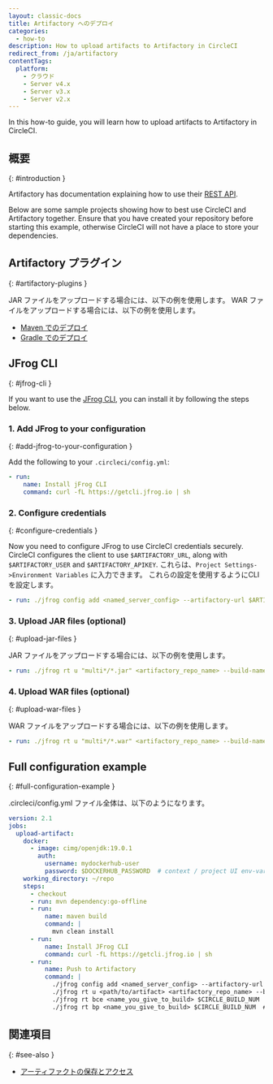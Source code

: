 ```yaml
---
layout: classic-docs
title: Artifactory へのデプロイ
categories:
  - how-to
description: How to upload artifacts to Artifactory in CircleCI
redirect_from: /ja/artifactory
contentTags:
  platform:
    - クラウド
    - Server v4.x
    - Server v3.x
    - Server v2.x
---
```


In this how-to guide, you will learn how to upload artifacts to Artifactory in CircleCI.

## 概要
{: #introduction }

Artifactory has documentation explaining how to use their [REST API](https://www.jfrog.com/confluence/display/RTF/Artifactory+REST+API).

Below are some sample projects showing how to best use CircleCI and Artifactory together. Ensure that you have created your repository before starting this example, otherwise CircleCI will not have a place to store your dependencies.

## Artifactory プラグイン
{: #artifactory-plugins }

JAR ファイルをアップロードする場合には、以下の例を使用します。 WAR ファイルをアップロードする場合には、以下の例を使用します。

- [Maven でのデプロイ](https://www.jfrog.com/confluence/display/RTF/Maven+Artifactory+Plugin)
- [Gradle でのデプロイ](https://www.jfrog.com/confluence/display/RTF/Gradle+Artifactory+Plugin)

## JFrog CLI
{: #jfrog-cli }

If you want to use the [JFrog CLI](https://www.jfrog.com/confluence/display/CLI/JFrog+CLI), you can install it by following the steps below.

### 1.  Add JFrog to your configuration
{: #add-jfrog-to-your-configuration }

Add the following to your `.circleci/config.yml`:

```yml
- run:
    name: Install jFrog CLI
    command: curl -fL https://getcli.jfrog.io | sh

```
### 2. Configure credentials
{: #configure-credentials }

Now you need to configure JFrog to use CircleCI credentials securely. CircleCI configures the client to use `$ARTIFACTORY_URL`, along with `$ARTIFACTORY_USER` and `$ARTIFACTORY_APIKEY`. これらは、`Project Settings->Environment Variables` に入力できます。 これらの設定を使用するようにCLIを設定します。

```yml
- run: ./jfrog config add <named_server_config> --artifactory-url $ARTIFACTORY_URL --user $ARTIFACTORY_USER --apikey $ARTIFACTORY_APIKEY --interactive=false
```

### 3. Upload JAR files (optional)
{: #upload-jar-files }

JAR ファイルをアップロードする場合には、以下の例を使用します。

```yml
- run: ./jfrog rt u "multi*/*.jar" <artifactory_repo_name> --build-name=<name_you_give_to_build> --build-number=$CIRCLE_BUILD_NUM --flat=false
```

### 4. Upload WAR files (optional)
{: #upload-war-files }

WAR ファイルをアップロードする場合には、以下の例を使用します。

```yml
- run: ./jfrog rt u "multi*/*.war" <artifactory_repo_name> --build-name=<name_you_give_to_build> --build-number=$CIRCLE_BUILD_NUM --flat=false
```

## Full configuration example
{: #full-configuration-example }

.circleci/config.yml ファイル全体は、以下のようになります。

```yml
version: 2.1
jobs:
  upload-artifact:
    docker:
      - image: cimg/openjdk:19.0.1
        auth:
          username: mydockerhub-user
          password: $DOCKERHUB_PASSWORD  # context / project UI env-var reference
    working_directory: ~/repo
    steps:
      - checkout
      - run: mvn dependency:go-offline
      - run:
          name: maven build
          command: |
            mvn clean install
      - run:
          name: Install JFrog CLI
          command: curl -fL https://getcli.jfrog.io | sh
      - run:
          name: Push to Artifactory
          command: |
            ./jfrog config add <named_server_config> --artifactory-url $ARTIFACTORY_URL --user $ARTIFACTORY_USER --apikey $ARTIFACTORY_APIKEY --interactive=false
            ./jfrog rt u <path/to/artifact> <artifactory_repo_name> --build-name=<name_you_give_to_build> --build-number=$CIRCLE_BUILD_NUM
            ./jfrog rt bce <name_you_give_to_build> $CIRCLE_BUILD_NUM  # collects all environment variables on the agent
            ./jfrog rt bp <name_you_give_to_build> $CIRCLE_BUILD_NUM  # attaches ^^ to the build in artifactory
```

## 関連項目
{: #see-also }

- [アーティファクトの保存とアクセス](/docs/artifacts/)

